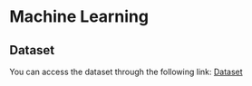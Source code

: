# Machine Learning

## Dataset
You can access the dataset through the following link: [Dataset](https://drive.google.com/drive/u/1/folders/1cs0yX5H3O67Hj5y1LX8KAMC2zrrlxdS0)

